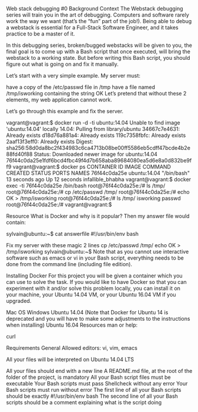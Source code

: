 Web stack debugging #0
Background Context
The Webstack debugging series will train you in the art of debugging. Computers and software rarely work the way we want (that’s the “fun” part of the job!).
Being able to debug a webstack is essential for a Full-Stack Software Engineer, and it takes practice to be a master of it.

In this debugging series, broken/bugged webstacks will be given to you, the final goal is to come up with a Bash script that once executed, will bring the webstack to a working state. But before writing this Bash script, you should figure out what is going on and fix it manually.

Let’s start with a very simple example. My server must:

have a copy of the /etc/passwd file in /tmp have a file named /tmp/isworking containing the string OK Let’s pretend that without these 2 elements, my web application cannot work.

Let’s go through this example and fix the server.

vagrant@vagrant:$ docker run -d -ti ubuntu:14.04 Unable to find image 'ubuntu:14.04' locally 14.04: Pulling from library/ubuntu 34667c7e4631: Already exists d18d76a881a4: Already exists 119c7358fbfc: Already exists 2aaf13f3eff0: Already exists Digest: sha256:58d0da8bc2f434983c6ca4713b08be00ff5586eb5cdff47bcde4b2e88fd40f88 Status: Downloaded newer image for ubuntu:14.04 76f44c0da25e1fdf6bcd4fbc49f4d7b658aba89684080ea5d6e8a0d832be9ff9 vagrant@vagrant:$ docker ps CONTAINER ID IMAGE COMMAND CREATED STATUS PORTS NAMES 76f44c0da25e ubuntu:14.04 "/bin/bash" 13 seconds ago Up 12 seconds infallible_bhabha vagrant@vagrant:$ docker exec -ti 76f44c0da25e /bin/bash root@76f44c0da25e:/# ls /tmp/ root@76f44c0da25e:/# cp /etc/passwd /tmp/ root@76f44c0da25e:/# echo OK > /tmp/isworking root@76f44c0da25e:/# ls /tmp/ isworking passwd root@76f44c0da25e:/# vagrant@vagrant:$

Resource
What is Docker and why is it popular?
Then my answer file would contain:

sylvain@ubuntu:~$ cat answerfile #!/usr/bin/env bash

Fix my server with these magic 2 lines
cp /etc/passwd /tmp/ echo OK > /tmp/isworking sylvain@ubuntu:~$ Note that as you cannot use interactive software such as emacs or vi in your Bash script, everything needs to be done from the command line (including file edition).

Installing Docker For this project you will be given a container which you can use to solve the task. If you would like to have Docker so that you can experiment with it and/or solve this problem locally, you can install it on your machine, your Ubuntu 14.04 VM, or your Ubuntu 16.04 VM if you upgraded.

Mac OS
Windows
Ubuntu 14.04 (Note that Docker for Ubuntu 14 is deprecated and you will have to make some adjustments to the instructions when installing)
Ubuntu 16.04
Resources
man or help:

curl

Requirements
General
Allowed editors: vi, vim, emacs

All your files will be interpreted on Ubuntu 14.04 LTS

All your files should end with a new line
A README.md file, at the root of the folder of the project, is mandatory
All your Bash script files must be executable
Your Bash scripts must pass Shellcheck without any error
Your Bash scripts must run without error
The first line of all your Bash scripts should be exactly #!/usr/bin/env bash
The second line of all your Bash scripts should be a comment explaining what is the script doing
